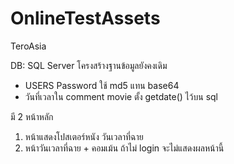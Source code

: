 # OnlineTestAssets
TeroAsia

DB: SQL Server โครงสร้างฐานข้อมูลยังคงเดิม
- USERS Password ใช้ md5 แทน base64
- วันที่เวลาใน comment movie ตั้ง getdate() ไว้บน sql 

มี 2 หน้าหลัก
1. หน้าแสดงโปสเตอร์หนัง วันเวลาที่ฉาย
2. หน้าวันเวลาที่ฉาย + คอมเม้น ถ้าไม่ login จะไม่แสดงผลหน้านี้
